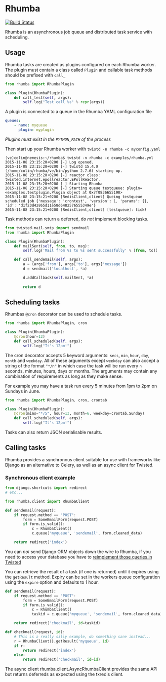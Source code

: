 # Rhumba

[![Build Status](https://travis-ci.org/calston/rhumba.png?branch=master)](https://travis-ci.org/calston/rhumba)

Rhumba is an asynchronous job queue and distributed task service with scheduling.

## Usage

Rhumba tasks are created as plugins configured on each Rhumba worker. The
plugin must contain a class called `Plugin` and callable task methods should be
prefixed with `call_`

```python
from rhumba import RhumbaPlugin

class Plugin(RhumbaPlugin):
    def call_test(self, args):
        self.log("Test call %s" % repr(args))
```

A plugin is connected to a queue in the Rhumba YAML configuration file

```yaml
queues:
    - name: myqueue
      plugin: myplugin
```

*Plugins must exist in the `PYTHON_PATH` of the process*

Then start up your Rhumba worker with `twistd -n rhumba -c myconfig.yaml`

```console
(ve)colin@nemesis:~/rhumba$ twistd -n rhumba -c examples/rhumba.yml
2015-11-08 23:15:20+0200 [-] Log opened.
2015-11-08 23:15:20+0200 [-] twistd 15.4.0 (/home/colin/rhumba/ve/bin/python 2.7.6) starting up.
2015-11-08 23:15:20+0200 [-] reactor class: twisted.internet.epollreactor.EPollReactor.
2015-11-08 23:15:20+0200 [-] Starting Rhumba
2015-11-08 23:15:20+0200 [-] Starting queue testqueue: plugin=<examples.testplugin.Plugin object at 0x7f0836655190>
2015-11-08 23:15:21+0200 [RedisClient,client] Queing testqueue scheduled job {'message': 'crontest', 'version': 1, 'params': {}, 'id': 'd1f23d42865d11e58d6482576555349e'}
2015-11-08 23:15:21+0200 [RedisClient,client] [testqueue]: tick!
```

Task methods can return a deferred, do _not_ implement blocking tasks.

```python
from twisted.mail.smtp import sendmail
from rhumba import RhumbaPlugin

class Plugin(RhumbaPlugin):
    def mailSent(self, from, to, msg):
        self.log('Mail from %s to %s sent successfully' % (from, to))

    def call_sendemail(self, args):
        a = (args['from'], args['to'], args['message'])
        d = sendmail('localhost', *a)

        d.addCallback(self.mailSent, *a)
        
        return d
```

## Scheduling tasks

Rhumbas `@cron` decorator can be used to schedule tasks.

```python
from rhumba import RhumbaPlugin, cron

class Plugin(RhumbaPlugin):
    @cron(hour=12)
    def call_scheduled(self, args):
        self.log("It's 12pm!")
```

The cron decorator accepts 5 keyword arguments: `secs`, `min`, `hour`, `day`,
`month` and `weekday`. All of these arguments except `weekday` can also accept
a string of the format `"*/n"` in which case the task will be run every `n`
seconds, minutes, hours, days or months. The arguments may contain any
combination of requirements as long as they make sense.

For example you may have a task run every 5 minutes from 1pm to 2pm on Sundays
in June. 

```python
from rhumba import RhumbaPlugin, cron, crontab

class Plugin(RhumbaPlugin):
    @cron(mins="*/5", hour=13, month=6, weekday=crontab.Sunday)
    def call_scheduled(self, args):
        self.log("It's 12pm!")
```

Tasks can also return JSON serialisable results.

## Calling tasks

Rhumba provides a synchronous client suitable for use with frameworks like
Django as an alternative to Celery, as well as an async client for Twisted.

### Synchronous client example

```python
from django.shortcuts import redirect
# etc... 

from rhumba.client import RhumbaClient

def sendemail(request):
    if request.method == "POST":
        form = SomeEmailForm(request.POST)
        if form.is_valid():
            c = RhumbaClient()
            c.queue('myqueue', 'sendemail', form.cleaned_data)

    return redirect('index')
```

You can *not* send Django ORM objects down the wire to Rhumba, if you need
to access your database you have to [reimplement those queries in Twisted](
https://twistedmatrix.com/documents/14.0.0/core/howto/rdbms.html)

You can retrieve the result of a task (if one is returned) until it expires
using the `getResult` method. Expiry can be set in the workers queue
configuration using the `expire` option and defaults to 1 hour.

```python
def sendemail(request):
    if request.method == "POST":
        form = SomeEmailForm(request.POST)
        if form.is_valid():
            c = RhumbaClient()
            taskid = c.queue('myqueue', 'sendemail', form.cleaned_data)

    return redirect('checkmail', id=taskid)

def checkmail(request, id):
    # This is a really silly example, do something sane instead...
    r = RhumbaClient().getResult('myqueue', id)
    if r:
        return redirect('index')
    else:
        return redirect('checkmail', id=id)

```

The async client rhumba.client.AsyncRhumbaClient provides the same API but
returns deferreds as expected using the txredis client.
